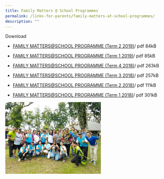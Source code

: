 ```yaml
---
title: Family Matters @ School Programmes
permalink: /links-for-parents/family-matters-at-school-programmes/
description: ""
---
```

Download

*   [FAMILY MATTERS@SCHOOL PROGRAMME (Term 2 2019)](/files/FM@School%20Letter%20to%20Parents%20(T2%202019).pdf)/ pdf 84kB
    
*   [FAMILY MATTERS@SCHOOL PROGRAMME (Term 1 2019)](/files/FM@School%20Letter%20to%20Parents%20(T1%202019).pdf)/ pdf 85kB
    
*   [FAMILY MATTERS@SCHOOL PROGRAMME (Term 4 2018)](/files/FM@School%20Letter%20to%20Parents%20(T4%202018).pdf)/ pdf 263kB

*   [FAMILY MATTERS@SCHOOL PROGRAMME (Term 3 2018)](/files/FM@School%20Letter%20to%20Parents%20(T3%202018)%20(1).pdf)/ pdf 257kB
    []()
*   [FAMILY MATTERS@SCHOOL PROGRAMME (Term 2 2018)](/files/FM@School%20Letter%20to%20Parents%20(T2_2018).pdf)/ pdf 111kB

*   [FAMILY MATTERS@SCHOOL PROGRAMME (Term 1 2018)](/files/NAS%20Letter%20to%20parents%20for%202018%20Term%201%20dated%202nd%20Jan%202018(final).pdf)/ pdf 301kB

<img src="/images/photo.jpg" 
     style="width:60%">